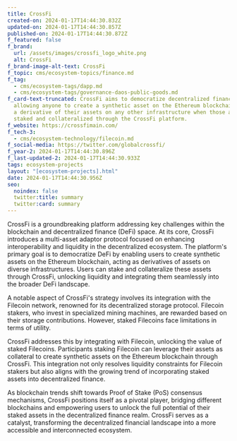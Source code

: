 ```yaml
---
title: CrossFi
created-on: 2024-01-17T14:44:30.832Z
updated-on: 2024-01-17T14:44:30.857Z
published-on: 2024-01-17T14:44:30.872Z
f_featured: false
f_brand:
  url: /assets/images/crossfi_logo_white.png
  alt: CrossFi
f_brand-image-alt-text: CrossFi
f_topic: cms/ecosystem-topics/finance.md
f_tag:
  - cms/ecosystem-tags/dapp.md
  - cms/ecosystem-tags/governance-daos-public-goods.md
f_card-text-truncated: CrossFi aims to democratize decentralized finance by
  allowing anyone to create a synthetic asset on the Ethereum blockchain that is
  a derivative of their assets on any other infrastructure when those assets are
  staked and collateralized through the CrossFi platform.
f_website: https://crossfimain.com/
f_tech-3:
  - cms/ecosystem-technology/filecoin.md
f_social-media: https://twitter.com/globalcrossfi/
f_year-2: 2024-01-17T14:44:30.896Z
f_last-updated-2: 2024-01-17T14:44:30.933Z
tags: ecosystem-projects
layout: "[ecosystem-projects].html"
date: 2024-01-17T14:44:30.956Z
seo:
  noindex: false
  twitter:title: summary
  twitter:card: summary
---
```

CrossFi is a groundbreaking platform addressing key challenges within the blockchain and decentralized finance (DeFi) space. At its core, CrossFi introduces a multi-asset adaptor protocol focused on enhancing interoperability and liquidity in the decentralized ecosystem. The platform's primary goal is to democratize DeFi by enabling users to create synthetic assets on the Ethereum blockchain, acting as derivatives of assets on diverse infrastructures. Users can stake and collateralize these assets through CrossFi, unlocking liquidity and integrating them seamlessly into the broader DeFi landscape.

A notable aspect of CrossFi's strategy involves its integration with the Filecoin network, renowned for its decentralized storage protocol. Filecoin stakers, who invest in specialized mining machines, are rewarded based on their storage contributions. However, staked Filecoins face limitations in terms of utility.

CrossFi addresses this by integrating with Filecoin, unlocking the value of staked Filecoins. Participants staking Filecoin can leverage their assets as collateral to create synthetic assets on the Ethereum blockchain through CrossFi. This integration not only resolves liquidity constraints for Filecoin stakers but also aligns with the growing trend of incorporating staked assets into decentralized finance.

As blockchain trends shift towards Proof of Stake (PoS) consensus mechanisms, CrossFi positions itself as a pivotal player, bridging different blockchains and empowering users to unlock the full potential of their staked assets in the decentralized finance realm. CrossFi serves as a catalyst, transforming the decentralized financial landscape into a more accessible and interconnected ecosystem.
